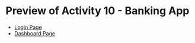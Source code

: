 <h1>Preview of Activity 10 - Banking App</h1>
  <ul>
    <li><a href="https://htmlpreview.github.io/?https://github.com/JansonSiy/banking-app-frontend-activity-10/blob/master/banking-app-login.html">Login Page</a></li>
    <li><a href="https://htmlpreview.github.io/?https://github.com/JansonSiy/banking-app-frontend-activity-10/blob/master/banking-app-dashboard.html">Dashboard Page</a></li>
  </ul>
